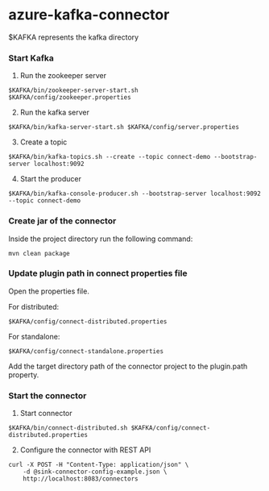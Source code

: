 # azure-kafka-connector

$KAFKA represents the kafka directory

### Start Kafka
1. Run the zookeeper server

```
$KAFKA/bin/zookeeper-server-start.sh $KAFKA/config/zookeeper.properties
```

2. Run the kafka server

```
$KAFKA/bin/kafka-server-start.sh $KAFKA/config/server.properties
```

3. Create a topic

```
$KAFKA/bin/kafka-topics.sh --create --topic connect-demo --bootstrap-server localhost:9092 
```

4. Start the producer

```
$KAFKA/bin/kafka-console-producer.sh --bootstrap-server localhost:9092 --topic connect-demo
```


### Create jar of the connector
Inside the project directory run the following command:

```
mvn clean package
```

### Update plugin path in connect properties file
Open the properties file.

For distributed:

```
$KAFKA/config/connect-distributed.properties
```

For standalone:

```
$KAFKA/config/connect-standalone.properties
```

Add the target directory path of the connector project to the plugin.path property.

### Start the connector
1. Start connector

```
$KAFKA/bin/connect-distributed.sh $KAFKA/config/connect-distributed.properties
```

2. Configure the connector with REST API

```
curl -X POST -H "Content-Type: application/json" \ 
    -d @sink-connector-config-example.json \ 
    http://localhost:8083/connectors
```


